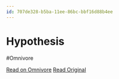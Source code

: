 ```yaml
---
id: 707de328-b5ba-11ee-86bc-bbf16d88b4ee
---
```


# Hypothesis
#Omnivore

[Read on Omnivore](https://omnivore.app/me/hypothesis-18d1ad68d82)
[Read Original](https://hypothes.is/a/culqfrW1Ee64LmsdPrJ8Ww)

